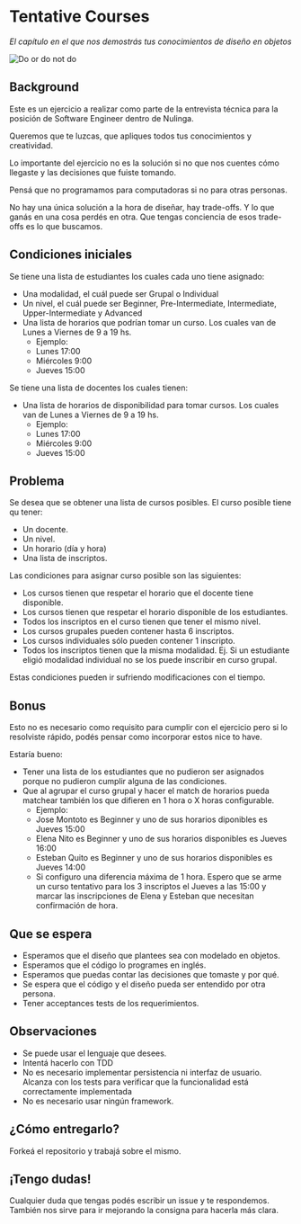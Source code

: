 # Tentative Courses

*El capítulo en el que nos demostrás tus conocimientos de diseño en objetos*

![Do or do not do](https://media.giphy.com/media/26FmQ6EOvLxp6cWyY/giphy.gif)

## Background

Este es un ejercicio a realizar como parte de la entrevista técnica para la posición de Software Engineer dentro de Nulinga. 

Queremos que te luzcas, que apliques todos tus conocimientos y creatividad. 

Lo importante del ejercicio no es la solución si no que nos cuentes cómo llegaste y las decisiones que fuiste tomando. 

Pensá que no programamos para computadoras si no para otras personas.

No hay una única solución a la hora de diseñar, hay trade-offs. Y lo que ganás en una cosa perdés en otra. Que tengas conciencia de esos trade-offs es lo que buscamos. 

## Condiciones iniciales
Se tiene una lista de estudiantes los cuales cada uno tiene asignado:

* Una modalidad, el cuál puede ser Grupal o Individual
* Un nivel, el cuál puede ser Beginner, Pre-Intermediate, Intermediate, Upper-Intermediate y Advanced
* Una lista de horarios que podrían tomar un curso. Los cuales van de Lunes a Viernes de 9 a 19 hs. 
  * Ejemplo: 
  * Lunes 17:00
  * Miércoles 9:00
  * Jueves 15:00

Se tiene una lista de docentes los cuales tienen: 

* Una lista de horarios de disponibilidad para tomar cursos. Los cuales van de Lunes a Viernes de 9 a 19 hs. 
  * Ejemplo: 
  * Lunes 17:00
  * Miércoles 9:00
  * Jueves 15:00

## Problema

Se desea que se obtener una lista de cursos posibles. 
El curso posible tiene qu tener: 
  
* Un docente.
* Un nivel. 
* Un horario (día y hora)
* Una lista de inscriptos.

Las condiciones para asignar curso posible son las siguientes: 

* Los cursos tienen que respetar el horario que el docente tiene disponible.
* Los cursos tienen que respetar el horario disponible de los estudiantes.
* Todos los inscriptos en el curso tienen que tener el mismo nivel.
* Los cursos grupales pueden contener hasta 6 inscriptos. 
* Los cursos individuales sólo pueden contener 1 inscripto.
* Todos los inscriptos tienen que la misma modalidad. Ej. Si un estudiante eligió modalidad individual no se los puede inscribir en curso grupal.

Estas condiciones pueden ir sufriendo modificaciones con el tiempo. 

## Bonus

Esto no es necesario como requisito para cumplir con el ejercicio pero si lo resolviste rápido, podés pensar como incorporar estos nice to have.

Estaría bueno:

* Tener una lista de los estudiantes que no pudieron ser asignados porque no pudieron cumplir alguna de las condiciones.
* Que al agrupar el curso grupal y hacer el match de horarios pueda matchear también los que difieren en 1 hora o X horas configurable.
  * Ejemplo:
  * Jose Montoto es Beginner y uno de sus horarios diponibles es Jueves 15:00
  * Elena Nito es Beginner y uno de sus horarios disponibles es Jueves 16:00
  * Esteban Quito es Beginner y uno de sus horarios disponibles es Jueves 14:00 
  * Si configuro una diferencia máxima de 1 hora. Espero que se arme un curso tentativo para los 3 inscriptos el Jueves a las 15:00 y marcar las inscripciones de Elena y Esteban que necesitan confirmación de hora.


## Que se espera

* Esperamos que el diseño que plantees sea con modelado en objetos.
* Esperamos que el código lo programes en inglés. 
* Esperamos que puedas contar las decisiones que tomaste y por qué.
* Se espera que el código y el diseño pueda ser entendido por otra persona.
* Tener acceptances tests de los requerimientos. 

## Observaciones

* Se puede usar el lenguaje que desees.
* Intentá hacerlo con TDD
* No es necesario implementar persistencia ni interfaz de usuario. Alcanza con los tests para verificar que la funcionalidad está correctamente implementada
* No es necesario usar ningún framework. 

## ¿Cómo entregarlo?

Forkeá el repositorio y trabajá sobre el mismo. 

## ¡Tengo dudas!

Cualquier duda que tengas podés escribir un issue y te respondemos. También nos sirve para ir mejorando la consigna para hacerla más clara. 